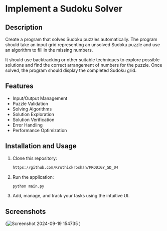 # Implement a Sudoku Solver
## Description
Create a program that solves Sudoku puzzles automatically. The program should take an input grid representing an unsolved Sudoku puzzle and use an algorithm to fill in the missing numbers.

It should use backtracking or other suitable techniques to explore possible solutions and find the correct arrangement of numbers for the puzzle. Once solved, the program should display the completed Sudoku grid.

## Features

- Input/Output Management
- Puzzle Validation
- Solving Algorithms
- Solution Exploration
- Solution Verification
- Error Handling
- Performance Optimization





## Installation and Usage

1. Clone this repository:

   ```bash
   https://github.com/Kruthickroshan/PRODIGY_SD_04
   ```
2. Run the application:

   ```bash
   python main.py
   ```

4. Add, manage, and track your tasks using the intuitive UI.

## Screenshots
(![Screenshot 2024-09-19 154735](https://github.com/user-attachments/assets/2e37e0e7-a6c9-4317-b0c0-0c5990231684)
)
